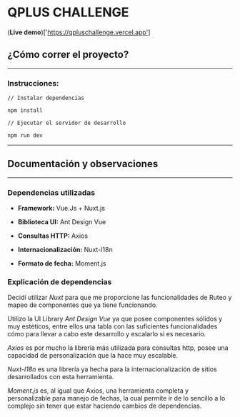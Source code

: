 # QPLUS CHALLENGE

(__Live demo__)['https://qpluschallenge.vercel.app']

## ¿Cómo correr el proyecto?
---
### Instrucciones:

```
// Instalar dependencias

npm install

// Ejecutar el servidor de desarrollo

npm run dev

```

---

## Documentación y observaciones

---
### Dependencias utilizadas

- __Framework:__ Vue.Js + Nuxt.js

- __Biblioteca UI:__ Ant Design Vue 

- __Consultas HTTP:__ Axios

- __Internacionalización:__ Nuxt-I18n

- __Formato de fecha:__ Moment.js

### Explicación de dependencias

Decidí utilizar *Nuxt* para que me proporcione las funcionalidades de Ruteo y mapeo de componentes que ya tiene funcionando.

Utilizo la UI Library *Ant Design Vue* ya que posee componentes sólidos y muy estéticos, entre ellos una tabla con las suficientes funcionalidades cómo para llevar a cabo este desarrollo y escalarlo si es necesario.

*Axios* es por mucho la librería más utilizada para consultas http, posee una capacidad de personalización que la hace muy escalable.

*Nuxt-I18n* es una librería ya hecha para la internacionalización de sitios desarrollados con esta herramienta.

*Moment.js* es, al igual que Axios, una herramienta completa y personalizable para manejo de fechas, la cual permite ir de lo sencillo a lo complejo sin tener que estar haciendo cambios de dependencias.
